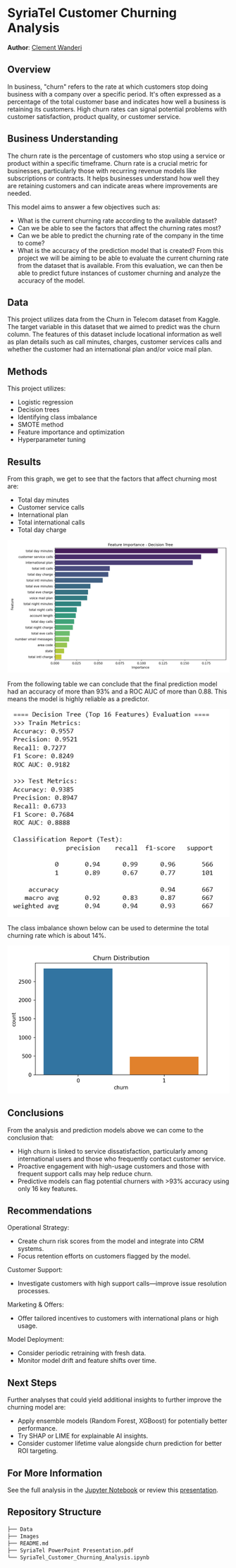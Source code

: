 # SyriaTel Customer Churning Analysis
**Author**: [Clement Wanderi](mailto:clement.wanderi@student.moringaschool.com)
## Overview
In business, "churn" refers to the rate at which customers stop doing business with a company over a specific period. It's often expressed as a percentage of the total customer base and indicates how well a business is retaining its customers. High churn rates can signal potential problems with customer satisfaction, product quality, or customer service.
## Business Understanding
The churn rate is the percentage of customers who stop using a service or product within a specific timeframe. Churn rate is a crucial metric for businesses, particularly those with recurring revenue models like subscriptions or contracts. It helps businesses understand how well they are retaining customers and can indicate areas where improvements are needed.

This model aims to answer a few objectives such as:

- What is the current churning rate according to the available dataset?
- Can we be able to see the factors that affect the churning rates most?
- Can we be able to predict the churning rate of the company in the time to come?
- What is the accuracy of the prediction model that is created?
From this project we will be aiming to be able to evaluate the current churning rate from the dataset that is available. From this evaluation, we can then be able to predict future instances of customer churning and analyze the accuracy of the model.
## Data
This project utilizes data from the Churn in Telecom dataset from Kaggle. The target variable in this dataset that we aimed to predict was the churn column. The features of this dataset include locational information as well as plan details such as call minutes, charges, customer services calls and whether the customer had an international plan and/or voice mail plan. 
## Methods
This project utilizes:
- Logistic regression
- Decision trees
- Identifying class imbalance
- SMOTE method
- Feature importance and optimization
- Hyperparameter tuning
## Results
From this graph, we get to see that the factors that affect churning most are:
- Total day minutes
- Customer service calls
- International plan
- Total international calls
- Total day charge

![Feature Importance](https://github.com/CWanderi/P3-Project/blob/main/Images/DecTree_Feature_Importance.png)

From the following table we can conclude that the final prediction model had an accuracy of more than 93% and a ROC AUC of more than 0.88.
This means the model is highly reliable as a predictor.

![Final Model Evaluation](https://github.com/CWanderi/P3-Project/blob/main/Images/Final_Model_Evaluation.PNG)

The class imbalance shown below can be used to determine the total churning rate which is about 14%.

![Churning Rate](https://github.com/CWanderi/P3-Project/blob/main/Images/class_imbalance.png)

## Conclusions
From the analysis and prediction models above we can come to the conclusion that:

- High churn is linked to service dissatisfaction, particularly among international users and those who frequently contact customer service.
- Proactive engagement with high-usage customers and those with frequent support calls may help reduce churn.
- Predictive models can flag potential churners with >93% accuracy using only 16 key features.
## Recommendations
Operational Strategy:
- Create churn risk scores from the model and integrate into CRM systems.
- Focus retention efforts on customers flagged by the model.

Customer Support:
- Investigate customers with high support calls—improve issue resolution processes.

Marketing & Offers:
- Offer tailored incentives to customers with international plans or high usage.

Model Deployment:
- Consider periodic retraining with fresh data.
- Monitor model drift and feature shifts over time.
## Next Steps
Further analyses that could yield additional insights to further improve the churning model are:

- Apply ensemble models (Random Forest, XGBoost) for potentially better performance.
- Try SHAP or LIME for explainable AI insights.
- Consider customer lifetime value alongside churn prediction for better ROI targeting.
## For More Information
See the full analysis in the [Jupyter Notebook](https://github.com/CWanderi/P3-Project/blob/main/SyriaTel_Customer_Churn_Analysis.ipynb) or review this [presentation](https://github.com/CWanderi/P3-Project/blob/main/SyriaTel%20PowerPoint%20Presentation.pdf).
## Repository Structure

```
├── Data
├── Images
├── README.md
├── SyriaTel PowerPoint Presentation.pdf
└── SyriaTel_Customer_Churning_Analysis.ipynb
```
